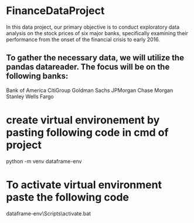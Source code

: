 # FinanceDataProject

 In this data project, our primary objective is to conduct exploratory data analysis on the stock prices of six major banks, specifically examining their performance from the onset of the financial crisis to early 2016.

## To gather the necessary data, we will utilize the pandas datareader. The focus will be on the following banks:

Bank of America
CitiGroup
Goldman Sachs
JPMorgan Chase
Morgan Stanley
Wells Fargo


# create virtual environement by pasting following code in cmd of project

python -m venv dataframe-env

# To activate virtual environment paste the following code

dataframe-env\Scripts\activate.bat






